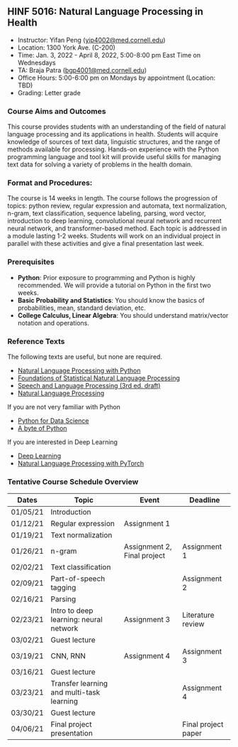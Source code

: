 ## HINF 5016: Natural Language Processing in Health

* Instructor: Yifan Peng (yip4002@med.cornell.edu)
* Location: 1300 York Ave. (C-200)
* Time: Jan. 3, 2022 - April 8, 2022, 5:00-8:00 pm East Time on Wednesdays
* TA: Braja Patra (bgp4001@med.cornell.edu)
* Office Hours: 5:00-6:00 pm on Mondays by appointment (Location: TBD)
* Grading: Letter grade

### Course Aims and Outcomes

This course provides students with an understanding of the field of natural language processing and its applications in health. Students will acquire knowledge of sources of text data, linguistic structures, and the range of methods available for processing. Hands-on experience with the Python programming language and tool kit will provide useful skills for managing text data for solving a variety of problems in the health domain.

### Format and Procedures: 

The course is 14 weeks in length. The course follows the progression of topics: python review, regular expression and automata, text normalization, n-gram, text classification, sequence labeling, parsing, word vector, introduction to deep learning, convolutional neural network and recurrent neural network, and transformer-based method. Each topic is addressed in a module lasting 1-2 weeks. Students will work on an individual project in parallel with these activities and give a final presentation last week.

### Prerequisites

* **Python**: Prior exposure to programming and Python is highly recommended. We will provide a tutorial on Python in the first two weeks.
* **Basic Probability and Statistics**: You should know the basics of probabilities, mean, standard deviation, etc.
* **College Calculus, Linear Algebra**: You should understand matrix/vector notation and operations.

### Reference Texts

The following texts are useful, but none are required.

* [Natural Language Processing with Python](https://www.nltk.org/book/)
* [Foundations of Statistical Natural Language Processing](https://nlp.stanford.edu/fsnlp/)
* [Speech and Language Processing (3rd ed. draft)](https://web.stanford.edu/~jurafsky/slp3/)
* [Natural Language Processing](https://github.com/jacobeisenstein/gt-nlp-class/blob/master/notes/eisenstein-nlp-notes.pdf)

If you are not very familiar with Python

* [Python for Data Science](https://github.com/jakevdp/PythonDataScienceHandbook)
* [A byte of Python](https://python.swaroopch.com/)

If you are interested in Deep Learning

* [Deep Learning](http://www.deeplearningbook.org/)
* [Natural Language Processing with PyTorch](https://www.amazon.com/Natural-Language-Processing-PyTorch-Applications/dp/1491978236)

### Tentative Course Schedule Overview 

| Dates    | Topic                                     | Event                       | Deadline            |
|----------|-------------------------------------------|-----------------------------|---------------------|
| 01/05/21 | Introduction                              |                             |                     |
| 01/12/21 | Regular expression                        | Assignment 1                |                     |
| 01/19/21 | Text normalization                        |                             |                     |
| 01/26/21 | n-gram                                    | Assignment 2, Final project | Assignment 1        |
| 02/02/21 | Text classification                       |                             |                     |
| 02/09/21 | Part-of-speech tagging                    |                             | Assignment 2        |
| 02/16/21 | Parsing                                   |                             |                     |
| 02/23/21 | Intro to deep learning: neural network    | Assignment 3                | Literature review   |
| 03/02/21 | Guest lecture                             |                             |                     |
| 03/19/21 | CNN, RNN                                  | Assignment 4                | Assignment 3        |
| 03/16/21 | Guest lecture                             |                             |                     |
| 03/23/21 | Transfer learning and multi-task learning |                             | Assignment 4        |
| 03/30/21 | Guest lecture                             |                             |                     |
| 04/06/21 | Final project presentation                |                             | Final project paper |
